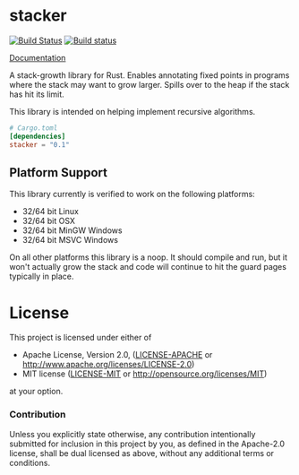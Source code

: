 # stacker

[![Build Status](https://travis-ci.com/alexcrichton/stacker.svg?branch=master)](https://travis-ci.com/alexcrichton/stacker)
[![Build status](https://ci.appveyor.com/api/projects/status/1yca9gp2bhe9h2by?svg=true)](https://ci.appveyor.com/project/alexcrichton/stacker)

[Documentation](https://docs.rs/stacker)

A stack-growth library for Rust. Enables annotating fixed points in programs
where the stack may want to grow larger. Spills over to the heap if the stack
has hit its limit.

This library is intended on helping implement recursive algorithms.

```toml
# Cargo.toml
[dependencies]
stacker = "0.1"
```

## Platform Support

This library currently is verified to work on the following platforms:

* 32/64 bit Linux
* 32/64 bit OSX
* 32/64 bit MinGW Windows
* 32/64 bit MSVC Windows

On all other platforms this library is a noop. It should compile and run, but it
won't actually grow the stack and code will continue to hit the guard pages
typically in place.

# License

This project is licensed under either of

 * Apache License, Version 2.0, ([LICENSE-APACHE](LICENSE-APACHE) or
   http://www.apache.org/licenses/LICENSE-2.0)
 * MIT license ([LICENSE-MIT](LICENSE-MIT) or
   http://opensource.org/licenses/MIT)

at your option.

### Contribution

Unless you explicitly state otherwise, any contribution intentionally submitted
for inclusion in this project by you, as defined in the Apache-2.0 license,
shall be dual licensed as above, without any additional terms or conditions.
